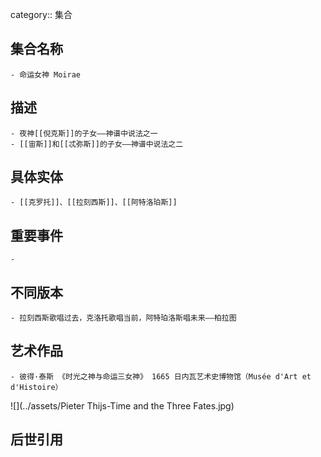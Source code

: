 category:: 集合
## 集合名称
	- 命运女神 Moirae
## 描述
	- 夜神[[倪克斯]]的子女——神谱中说法之一
	- [[宙斯]]和[[忒弥斯]]的子女——神谱中说法之二
## 具体实体
	- [[克罗托]]、[[拉刻西斯]]、[[阿特洛珀斯]]
## 重要事件
	-
## 不同版本
	- 拉刻西斯歌唱过去，克洛托歌唱当前，阿特珀洛斯唱未来——柏拉图
## 艺术作品
	- 彼得·泰斯 《时光之神与命运三女神》 1665 日内瓦艺术史博物馆（Musée d'Art et d'Histoire）
 ![](../assets/Pieter Thijs-Time and the Three Fates.jpg)
## 后世引用
